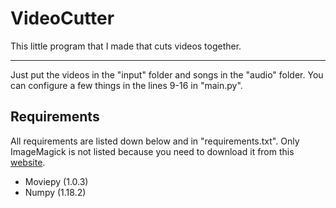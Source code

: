 # VideoCutter
This little program that I made that cuts videos together.

-------
Just put the videos in the "input" folder and songs in the "audio" folder.
You can configure a few things in the lines 9-16 in "main.py".

Requirements
-------
All requirements are listed down below and in "requirements.txt". Only ImageMagick is not listed because you need to download it from this [website](https://www.imagemagick.org/script/download.php). 

 - Moviepy (1.0.3)
 - Numpy (1.18.2)

